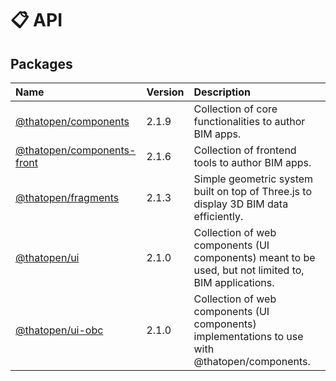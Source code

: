 # 📋 API

## Packages

| Name | Version | Description |
| :------ | :------ | :------ |
| [@thatopen/components](@thatopen/components/index.md) | 2.1.9 | Collection of core functionalities to author BIM apps. |
| [@thatopen/components-front](@thatopen/components-front/index.md) | 2.1.6 | Collection of frontend tools to author BIM apps. |
| [@thatopen/fragments](@thatopen/fragments/index.md) | 2.1.3 | Simple geometric system built on top of Three.js to display 3D BIM data efficiently. |
| [@thatopen/ui](@thatopen/ui/index.md) | 2.1.0 | Collection of web components (UI components) meant to be used, but not limited to, BIM applications. |
| [@thatopen/ui-obc](@thatopen/ui-obc/index.md) | 2.1.0 | Collection of web components (UI components) implementations to use with @thatopen/components. |
